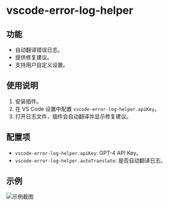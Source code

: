 # vscode-error-log-helper

## 功能

- 自动翻译错误日志。
- 提供修复建议。
- 支持用户自定义设置。

## 使用说明

1. 安装插件。
2. 在 VS Code 设置中配置 `vscode-error-log-helper.apiKey`。
3. 打开日志文件，插件会自动翻译并显示修复建议。

## 配置项

- `vscode-error-log-helper.apiKey`: GPT-4 API Key。
- `vscode-error-log-helper.autoTranslate`: 是否自动翻译日志。

## 示例

![示例截图](https://github.com/your-repo-name/vscode-error-log-helper/raw/main/images/example.png)
